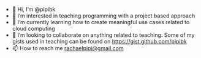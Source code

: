 - 👋 Hi, I’m @pipibk
- 👀 I’m interested in teaching programming with a project based approach
- 🌱 I’m currently learning how to create meaningful use cases related to cloud computing
- 💞️ I’m looking to collaborate on anything related to teaching. Some of my gists used in teaching can be found on https://gist.github.com/pipibk
- 📫 How to reach me rachaelpipi@gmail.com

<!---
pipibk/pipibk is a ✨ special ✨ repository because its `README.md` (this file) appears on your GitHub profile.
You can click the Preview link to take a look at your changes.
--->
